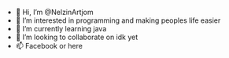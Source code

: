 - 👋 Hi, I’m @NelzinArtjom
- 👀 I’m interested in programming and making peoples life easier
- 🌱 I’m currently learning java
- 💞️ I’m looking to collaborate on idk yet
- 📫 Facebook or here

<!---
NelzinArtjom/NelzinArtjom is a ✨ special ✨ repository because its `README.md` (this file) appears on your GitHub profile.
You can click the Preview link to take a look at your changes.
--->
